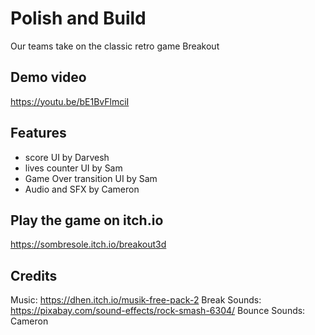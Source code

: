 # Polish and Build
Our teams take on the classic retro game Breakout

## Demo video
https://youtu.be/bE1BvFlmciI

## Features
- score UI by Darvesh
- lives counter UI by Sam
- Game Over transition UI by Sam
- Audio and SFX by Cameron

## Play the game on itch.io
https://sombresole.itch.io/breakout3d
  
## Credits

Music: https://dhen.itch.io/musik-free-pack-2
Break Sounds: https://pixabay.com/sound-effects/rock-smash-6304/
Bounce Sounds: Cameron 
